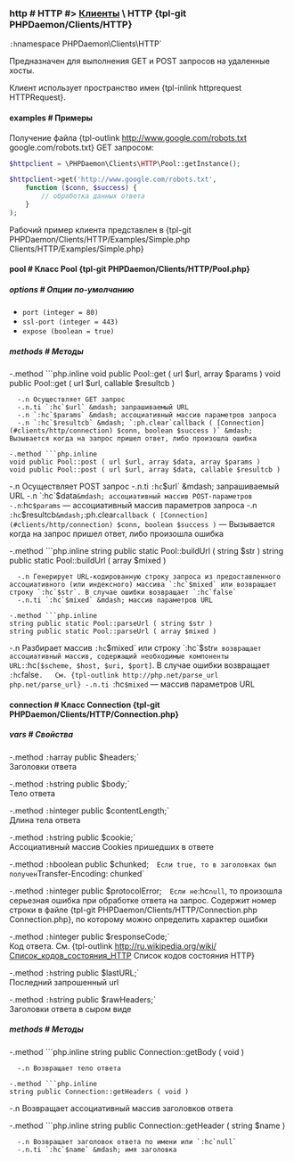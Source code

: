 ### http # HTTP #> [Клиенты](#clients) \ HTTP {tpl-git PHPDaemon/Clients/HTTP}

`:h`namespace PHPDaemon\Clients\HTTP`

Предназначен для выполнения GET и POST запросов на удаленные хосты.

Клиент использует пространство имен {tpl-inlink httprequest HTTPRequest}.

#### examples # Примеры

Получение файла {tpl-outlink http://www.google.com/robots.txt google.com/robots.txt} GET запросом:

```php
$httpclient = \PHPDaemon\Clients\HTTP\Pool::getInstance();

$httpclient->get('http://www.google.com/robots.txt',
	function ($conn, $success) {
		// обработка данных ответа
	}
);
```

Рабочий пример клиента представлен в {tpl-git PHPDaemon/Clients/HTTP/Examples/Simple.php Clients/HTTP/Examples/Simple.php}

#### pool # Класс Pool {tpl-git PHPDaemon/Clients/HTTP/Pool.php}

##### options # Опции по-умолчанию

 - `port (integer = 80)`
 - `ssl-port (integer = 443)`
 - `expose (boolean = true)`

##### methods # Методы

 -.method ```php.inline
 void public Pool::get ( url $url, array $params )
 void public Pool::get ( url $url, callable $resultcb )
 ```
   -.n Осуществляет GET запрос
   -.n.ti `:hc`$url` &mdash; запрашиваемый URL
   -.n `:hc`$params` &mdash; ассоциативный массив параметров запроса
   -.n `:hc`$resultcb` &mdash; `:ph.clear`callback ( [Connection](#clients/http/connection) $conn, boolean $success )` &mdash; Вызывается когда на запрос пришел ответ, либо произошла ошибка

 -.method ```php.inline
 void public Pool::post ( url $url, array $data, array $params )
 void public Pool::post ( url $url, array $data, callable $resultcb )
 ```
   -.n Осуществляет POST запрос
   -.n.ti `:hc`$url` &mdash; запрашиваемый URL
   -.n `:hc`$data` &mdash; ассоциативный массив POST-параметров
   -.n `:hc`$params` &mdash; ассоциативный массив параметров запроса
   -.n `:hc`$resultcb` &mdash; `:ph.clear`callback ( [Connection](#clients/http/connection) $conn, boolean $success )` &mdash; Вызывается когда на запрос пришел ответ, либо произошла ошибка

 -.method  ```php.inline
 string public static Pool::buildUrl ( string $str )
 string public static Pool::buildUrl ( array $mixed )
 ```
   -.n Генерирует URL-кодированную строку запроса из предоставленного ассоциативного (или индексного) массива `:hc`$mixed` или возвращает строку `:hc`$str`. В случае ошибки возвращает `:hc`false`
   -.n.ti `:hc`$mixed` &mdash; массив параметров URL

 -.method ```php.inline
 string public static Pool::parseUrl ( string $str )
 string public static Pool::parseUrl ( array $mixed )
 ```
   -.n Разбирает массив `:hc`$mixed` или строку `:hc`$str` и возвращает ассоциативный массив, содержащий необходимые компоненты URL: `:hc`[$scheme, $host, $uri, $port]`. В случае ошибки возвращает `:hc`false`.  
   См. {tpl-outlink http://php.net/parse_url php.net/parse_url}
   -.n.ti `:hc`$mixed` &mdash; массив параметров URL

#### connection # Класс Connection {tpl-git PHPDaemon/Clients/HTTP/Connection.php}

##### vars # Свойства

 -.method `:h`array public $headers;`  
 Заголовки ответа

 -.method `:h`string public $body;`  
 Тело ответа

 -.method `:h`integer public $contentLength;`  
 Длина тела ответа

 -.method `:h`string public $cookie;`  
 Ассоциативный массив Cookies пришедших в ответе

 -.method `:h`boolean public $chunked;`  
 Если true, то в заголовках был получен `Transfer-Encoding: chunked`

 -.method `:h`integer public $protocolError;`  
 Если не `:hc`null`, то произошла серьезная ошибка при обработке ответа на запрос. Содержит номер строки в файле {tpl-git PHPDaemon/Clients/HTTP/Connection.php Connection.php}, по которому можно определить характер ошибки

 -.method `:h`integer public $responseCode;`  
 Код ответа. См. {tpl-outlink http://ru.wikipedia.org/wiki/Список_кодов_состояния_HTTP Список кодов состояния HTTP}</a>

 -.method `:h`string public $lastURL;`  
 Последний запрошенный url

 -.method `:h`string public $rawHeaders;`  
 Заголовки ответа в сыром виде

##### methods # Методы

 -.method ```php.inline
 string public Connection::getBody ( void )
 ```
   -.n Возвращает тело ответа

 -.method ```php.inline
 string public Connection::getHeaders ( void )
 ```
   -.n Возвращает ассоциативный массив заголовков ответа

 -.method ```php.inline
 string public Connection::getHeader ( string $name )
 ```
   -.n Возвращает заголовок ответа по имени или `:hc`null`
   -.n.ti `:hc`$name` &mdash; имя заголовка

